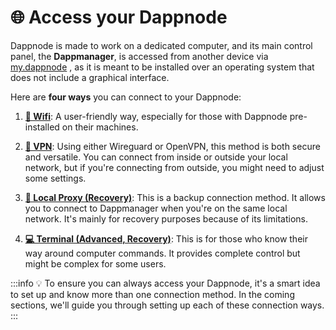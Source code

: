 # 🌐 Access your Dappnode

Dappnode is made to work on a dedicated computer, and its main control panel, the **Dappmanager**, is accessed from another device via [my.dappnode](http://my.dappnode/) , as it is meant to be installed over an operating system that does not include a graphical interface.

Here are **four ways** you can connect to your Dappnode:

1. [**📡 Wifi**](/docs/user/access-your-dappnode/wifi): A user-friendly way, especially for those with Dappnode pre-installed on their machines.

2. [**🔐 VPN**](/docs/user/access-your-dappnode/vpn/overview): Using either Wireguard or OpenVPN, this method is both secure and versatile. You can connect from inside or outside your local network, but if you're connecting from outside, you might need to adjust some settings.

3. [**🔗 Local Proxy (Recovery)**](/docs/user/access-your-dappnode/local): This is a backup connection method. It allows you to connect to Dappmanager when you're on the same local network. It's mainly for recovery purposes because of its limitations.

4. [**💻 Terminal (Advanced, Recovery)**](/docs/user/access-your-dappnode/terminal): This is for those who know their way around computer commands. It provides complete control but might be complex for some users.

:::info
💡 To ensure you can always access your Dappnode, it's a smart idea to set up and know more than one connection method. In the coming sections, we'll guide you through setting up each of these connection ways.
:::
